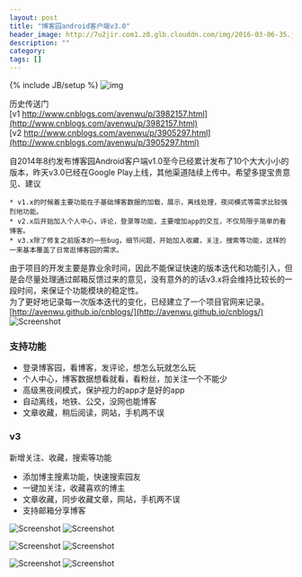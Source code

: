```yaml
---
layout: post
title: "博客园android客户端v3.0"
header_image: http://7u2jir.com1.z0.glb.clouddn.com/img/2016-03-06-35.jpg
description: ""
category: 
tags: []
---
```

{% include JB/setup %}
![img](http://7u2jir.com1.z0.glb.clouddn.com/img/2016-03-06-35.jpg)

历史传送门  
[v1 http://www.cnblogs.com/avenwu/p/3982157.html](http://www.cnblogs.com/avenwu/p/3982157.html)  
[v2 http://www.cnblogs.com/avenwu/p/3905297.html](http://www.cnblogs.com/avenwu/p/3905297.html)

自2014年8约发布博客园Android客户端v1.0至今已经累计发布了10个大大小小的版本，昨天v3.0已经在Google Play上线，其他渠道陆续上传中。希望多提宝贵意见、建议  

	* v1.x的时候着主要功能在于基础博客数据的加载，展示，离线处理，夜间模式等需求比较强烈地功能。  
	* v2.x后开始加入个人中心，评论，登录等功能，主要增加app的交互，不仅局限于简单的看博客。  
	* v3.x除了修复之前版本的一些bug，细节问题，开始加入收藏，关注，搜索等功能，这样的一来基本覆盖了日常逛博客园的需求。  

由于项目的开发主要是靠业余时间，因此不能保证快速的版本迭代和功能引入，但是会尽量处理通过邮箱反馈过来的意见，没有意外的的话v3.x将会维持比较长的一段时间，来保证个功能模块的稳定性。  
为了更好地记录每一次版本迭代的变化，已经建立了一个项目官网来记录。[http://avenwu.github.io/cnblogs/](http://avenwu.github.io/cnblogs/)  
![Screenshot](http://7u2jir.com1.z0.glb.clouddn.com/qrcode-cnblogs.png)

### 支持功能
* 登录博客园，看博客，发评论，想怎么玩就怎么玩
* 个人中心，博客数据想看就看，看粉丝，加关注一个不能少
* 高级黑夜间模式，保护视力的app才是好的app
* 自动离线，地铁、公交，没网也能博客
* 文章收藏，稍后阅读，网站，手机两不误

### v3
新增关注、收藏，搜索等功能

* 添加博主搜素功能，快速搜索园友
* 一键加关注，收藏喜欢的博主
* 文章收藏，同步收藏文章，网站，手机两不误
* 支持邮箱分享博客

![Screenshot](http://7u2jir.com1.z0.glb.clouddn.com/v3.0.0/screenshot-v3.0.0-1.png)
![Screenshot](http://7u2jir.com1.z0.glb.clouddn.com/v3.0.0/screenshot-v3.0.0-2.png)  

![Screenshot](http://7u2jir.com1.z0.glb.clouddn.com/v3.0.0/screenshot-v3.0.0-3.png)
![Screenshot](http://7u2jir.com1.z0.glb.clouddn.com/v3.0.0/screenshot-v3.0.0-4.png)  
  
![Screenshot](http://7u2jir.com1.z0.glb.clouddn.com/v3.0.0/screenshot-v3.0.0-5.png)
![Screenshot](http://7u2jir.com1.z0.glb.clouddn.com/v3.0.0/screenshot-v3.0.0-6.png)  